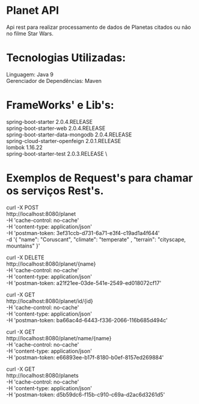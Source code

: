 # Planet API

Api rest para realizar processamento de dados de Planetas citados ou não no filme Star Wars.

# Tecnologias Utilizadas:

Linguagem: Java 9 \
Gerenciador de Dependências: Maven

# FrameWorks' e Lib's:
spring-boot-starter 2.0.4.RELEASE \
spring-boot-starter-web 2.0.4.RELEASE \
spring-boot-starter-data-mongodb 2.0.4.RELEASE \
spring-cloud-starter-openfeign 2.0.1.RELEASE \
lombok 1.16.22 \
spring-boot-starter-test 2.0.3.RELEASE \

# Exemplos de Request's para chamar os serviços Rest's.

curl -X POST \
  http://localhost:8080/planet \
  -H 'cache-control: no-cache' \
  -H 'content-type: application/json' \
  -H 'postman-token: 3ef31ccb-d731-6a71-e3f4-c19ad1a4f644' \
  -d '{
	"name": "Coruscant",
	"climate": "temperate" ,
	"terrain": "cityscape, mountains"
}'

curl -X DELETE \
  http://localhost:8080/planet/{name} \
  -H 'cache-control: no-cache' \
  -H 'content-type: application/json' \
  -H 'postman-token: a21f21ee-03de-541e-2549-ed018072cf17'

curl -X GET \
  http://localhost:8080/planet/id/{id} \
  -H 'cache-control: no-cache' \
  -H 'content-type: application/json' \
  -H 'postman-token: ba66ac4d-6443-f336-2066-116b685d494c'

curl -X GET \
  http://localhost:8080/planet/name/{name} \
  -H 'cache-control: no-cache' \
  -H 'content-type: application/json' \
  -H 'postman-token: e66893ee-b17f-8180-b0ef-8157ed269884'

curl -X GET \
  http://localhost:8080/planets \
  -H 'cache-control: no-cache' \
  -H 'content-type: application/json' \
  -H 'postman-token: d5b59dc6-f15b-c910-c69a-d2ac6d3261d5'








